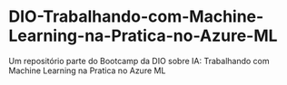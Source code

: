 # DIO-Trabalhando-com-Machine-Learning-na-Pratica-no-Azure-ML
Um repositório parte do Bootcamp da DIO sobre IA: Trabalhando com Machine Learning na Pratica no Azure ML
